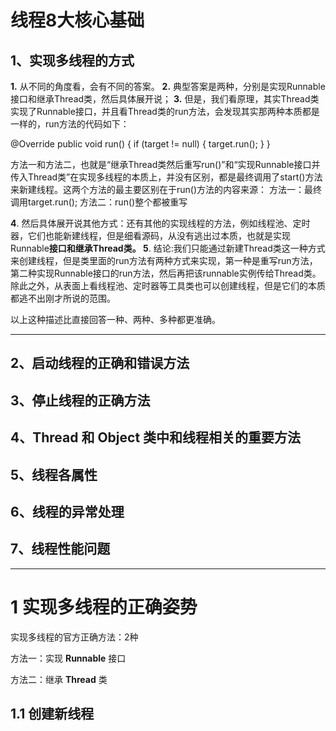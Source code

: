 # 线程8大核心基础

## 1、实现多线程的方式

**1.** 从不同的角度看，会有不同的答案。
**2.** 典型答案是两种，分别是实现Runnable接口和继承Thread类，然后具体展开说；
**3.** 但是，我们看原理，其实Thread类实现了Runnable接口，并且看Thread类的run方法，会发现其实那两种本质都是一样的，run方法的代码如下：

@Override
public void run() {
if (target != null) {
target.run();
}
}

方法一和方法二，也就是“继承Thread类然后重写run()”和“实现Runnable接口并传入Thread类”在实现多线程的本质上，并没有区别，都是最终调用了start()方法来新建线程。这两个方法的最主要区别在于run()方法的内容来源：
方法一：最终调用target.run();
方法二：run()整个都被重写

**4**. 然后具体展开说其他方式：还有其他的实现线程的方法，例如线程池、定时器，它们也能新建线程，但是细看源码，从没有逃出过本质，也就是实现Runnable**接口和继承Thread类。
5**. 结论:我们只能通过新建Thread类这一种方式来创建线程，但是类里面的run方法有两种方式来实现，第一种是重写run方法，第二种实现Runnable接口的run方法，然后再把该runnable实例传给Thread类。除此之外，从表面上看线程池、定时器等工具类也可以创建线程，但是它们的本质都逃不出刚才所说的范围。

以上这种描述比直接回答一种、两种、多种都更准确。

***





















































## 2、启动线程的正确和错误方法

## 3、停止线程的正确方法

## 4、Thread 和 Object 类中和线程相关的重要方法

## 5、线程各属性

## 6、线程的异常处理

## 7、线程性能问题









***

# 1 实现多线程的正确姿势

实现多线程的官方正确方法：2种

方法一：实现 **Runnable** 接口

方法二：继承 **Thread** 类

## 1.1 创建新线程





















